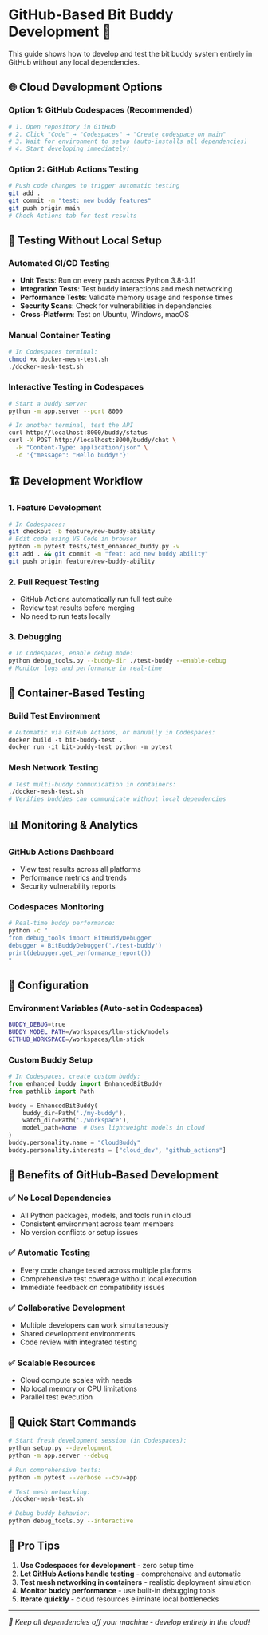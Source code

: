 # GitHub-Based Bit Buddy Development 🤖

This guide shows how to develop and test the bit buddy system entirely in GitHub without any local dependencies.

## 🌐 Cloud Development Options

### Option 1: GitHub Codespaces (Recommended)
```bash
# 1. Open repository in GitHub
# 2. Click "Code" → "Codespaces" → "Create codespace on main"
# 3. Wait for environment to setup (auto-installs all dependencies)
# 4. Start developing immediately!
```

### Option 2: GitHub Actions Testing
```bash
# Push code changes to trigger automatic testing
git add .
git commit -m "test: new buddy features"
git push origin main
# Check Actions tab for test results
```

## 🧪 Testing Without Local Setup

### Automated CI/CD Testing
- **Unit Tests**: Run on every push across Python 3.8-3.11
- **Integration Tests**: Test buddy interactions and mesh networking  
- **Performance Tests**: Validate memory usage and response times
- **Security Scans**: Check for vulnerabilities in dependencies
- **Cross-Platform**: Test on Ubuntu, Windows, macOS

### Manual Container Testing
```bash
# In Codespaces terminal:
chmod +x docker-mesh-test.sh
./docker-mesh-test.sh
```

### Interactive Testing in Codespaces
```bash
# Start a buddy server
python -m app.server --port 8000

# In another terminal, test the API
curl http://localhost:8000/buddy/status
curl -X POST http://localhost:8000/buddy/chat \
  -H "Content-Type: application/json" \
  -d '{"message": "Hello buddy!"}'
```

## 🏗️ Development Workflow

### 1. Feature Development
```bash
# In Codespaces:
git checkout -b feature/new-buddy-ability
# Edit code using VS Code in browser
python -m pytest tests/test_enhanced_buddy.py -v
git add . && git commit -m "feat: add new buddy ability"
git push origin feature/new-buddy-ability
```

### 2. Pull Request Testing
- GitHub Actions automatically run full test suite
- Review test results before merging
- No need to run tests locally

### 3. Debugging
```bash
# In Codespaces, enable debug mode:
python debug_tools.py --buddy-dir ./test-buddy --enable-debug
# Monitor logs and performance in real-time
```

## 🐳 Container-Based Testing

### Build Test Environment
```dockerfile
# Automatic via GitHub Actions, or manually in Codespaces:
docker build -t bit-buddy-test .
docker run -it bit-buddy-test python -m pytest
```

### Mesh Network Testing
```bash
# Test multi-buddy communication in containers:
./docker-mesh-test.sh
# Verifies buddies can communicate without local dependencies
```

## 📊 Monitoring & Analytics

### GitHub Actions Dashboard
- View test results across all platforms
- Performance metrics and trends
- Security vulnerability reports

### Codespaces Monitoring
```bash
# Real-time buddy performance:
python -c "
from debug_tools import BitBuddyDebugger
debugger = BitBuddyDebugger('./test-buddy')
print(debugger.get_performance_report())
"
```

## 🔧 Configuration

### Environment Variables (Auto-set in Codespaces)
```bash
BUDDY_DEBUG=true
BUDDY_MODEL_PATH=/workspaces/llm-stick/models
GITHUB_WORKSPACE=/workspaces/llm-stick
```

### Custom Buddy Setup
```python
# In Codespaces, create custom buddy:
from enhanced_buddy import EnhancedBitBuddy
from pathlib import Path

buddy = EnhancedBitBuddy(
    buddy_dir=Path('./my-buddy'),
    watch_dir=Path('./workspace'),
    model_path=None  # Uses lightweight models in cloud
)
buddy.personality.name = "CloudBuddy"
buddy.personality.interests = ["cloud_dev", "github_actions"]
```

## 🚀 Benefits of GitHub-Based Development

### ✅ No Local Dependencies
- All Python packages, models, and tools run in cloud
- Consistent environment across team members
- No version conflicts or setup issues

### ✅ Automatic Testing
- Every code change tested across multiple platforms
- Comprehensive test coverage without local execution
- Immediate feedback on compatibility issues

### ✅ Collaborative Development
- Multiple developers can work simultaneously
- Shared development environments
- Code review with integrated testing

### ✅ Scalable Resources
- Cloud compute scales with needs
- No local memory or CPU limitations
- Parallel test execution

## 🎯 Quick Start Commands

```bash
# Start fresh development session (in Codespaces):
python setup.py --development
python -m app.server --debug

# Run comprehensive tests:
python -m pytest --verbose --cov=app

# Test mesh networking:
./docker-mesh-test.sh

# Debug buddy behavior:
python debug_tools.py --interactive
```

## 📝 Pro Tips

1. **Use Codespaces for development** - zero setup time
2. **Let GitHub Actions handle testing** - comprehensive and automatic  
3. **Test mesh networking in containers** - realistic deployment simulation
4. **Monitor buddy performance** - use built-in debugging tools
5. **Iterate quickly** - cloud resources eliminate local bottlenecks

---

*🌟 Keep all dependencies off your machine - develop entirely in the cloud!*